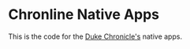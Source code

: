 Chronline Native Apps
=====================
This is the code for the [Duke Chronicle's](http://www.dukechronicle.com) native
apps.
